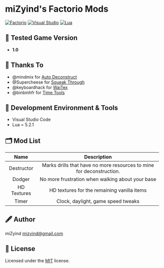 # miZyind's Factorio Mods
[![Factorio](https://img.shields.io/badge/Factorio-000?style=for-the-badge&logo=steam)](https://store.steampowered.com/app/427520/Factorio)
[![Visual Studio](https://img.shields.io/badge/VSCode-007acc?style=for-the-badge&logo=visual-studio-code)](https://code.visualstudio.com)
[![Lua](https://img.shields.io/badge/5.2.1-2c2d72?style=for-the-badge&logo=lua)](https://www.lua.org)

## 🔮 Tested Game Version
- **1.0**

## 🙏 Thanks To
- @mindmix for [Auto Deconstruct](https://mods.factorio.com/mod/AutoDeconstruct)
- @Supercheese for [Squeak Through](https://mods.factorio.com/mod/Squeak%20Through)
- @keyboardhack for [WaiTex](https://mods.factorio.com/mod/WaiTex_Full)
- @binbinhfr for [Time Tools](https://mods.factorio.com/mod/TimeTools)

## 💠 Development Environment & Tools
- Visual Studio Code
- Lua = 5.2.1

## 🗂 Mod List
|     Name    |                              Description                             |
|:-----------:|:--------------------------------------------------------------------:|
|  Destructor | Marks drills that have no more resources to mine for deconstruction. |
|    Dodger   |           No more frustration when walking about your base           |
| HD Textures |              HD textures for the remaining vanilla items             |
|    Timer    |                  Clock, daylight, game speed tweaks                  |

## 🖋 Author
miZyind <mizyind@gmail.com>

## 📇 License
Licensed under the [MIT](LICENSE) license.
